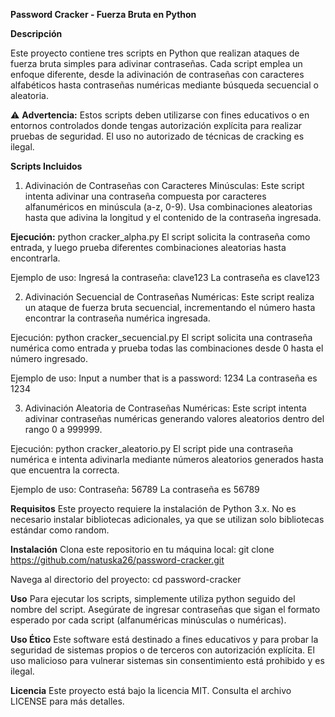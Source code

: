 **Password Cracker - Fuerza Bruta en Python**

**Descripción**

Este proyecto contiene tres scripts en Python que realizan ataques de fuerza bruta simples para adivinar contraseñas. Cada script emplea un enfoque diferente, desde la adivinación de contraseñas con caracteres alfabéticos hasta contraseñas numéricas mediante búsqueda secuencial o aleatoria.

⚠️ **Advertencia:** Estos scripts deben utilizarse con fines educativos o en entornos controlados donde tengas autorización explícita para realizar pruebas de seguridad. El uso no autorizado de técnicas de cracking es ilegal.

**Scripts Incluidos**
1. Adivinación de Contraseñas con Caracteres Minúsculas: Este script intenta adivinar una contraseña compuesta por caracteres alfanuméricos en minúscula (a-z, 0-9). Usa combinaciones aleatorias hasta que adivina la longitud y el contenido de la contraseña ingresada.

**Ejecución:**
python cracker_alpha.py
El script solicita la contraseña como entrada, y luego prueba diferentes combinaciones aleatorias hasta encontrarla.

Ejemplo de uso:
Ingresá la contraseña: clave123
La contraseña es clave123

2. Adivinación Secuencial de Contraseñas Numéricas: Este script realiza un ataque de fuerza bruta secuencial, incrementando el número hasta encontrar la contraseña numérica ingresada.

Ejecución:
python cracker_secuencial.py
El script solicita una contraseña numérica como entrada y prueba todas las combinaciones desde 0 hasta el número ingresado.

Ejemplo de uso:
Input a number that is a password: 1234
La contraseña es 1234

3. Adivinación Aleatoria de Contraseñas Numéricas: Este script intenta adivinar contraseñas numéricas generando valores aleatorios dentro del rango 0 a 999999.

Ejecución:
python cracker_aleatorio.py
El script pide una contraseña numérica e intenta adivinarla mediante números aleatorios generados hasta que encuentra la correcta.

Ejemplo de uso:
Contraseña: 56789
La contraseña es 56789

**Requisitos**
Este proyecto requiere la instalación de Python 3.x. No es necesario instalar bibliotecas adicionales, ya que se utilizan solo bibliotecas estándar como random.

**Instalación**
Clona este repositorio en tu máquina local:
git clone https://github.com/natuska26/password-cracker.git

Navega al directorio del proyecto:
cd password-cracker

**Uso**
Para ejecutar los scripts, simplemente utiliza python seguido del nombre del script. Asegúrate de ingresar contraseñas que sigan el formato esperado por cada script (alfanuméricas minúsculas o numéricas).

**Uso Ético**
Este software está destinado a fines educativos y para probar la seguridad de sistemas propios o de terceros con autorización explícita. El uso malicioso para vulnerar sistemas sin consentimiento está prohibido y es ilegal.

**Licencia**
Este proyecto está bajo la licencia MIT. Consulta el archivo LICENSE para más detalles.

